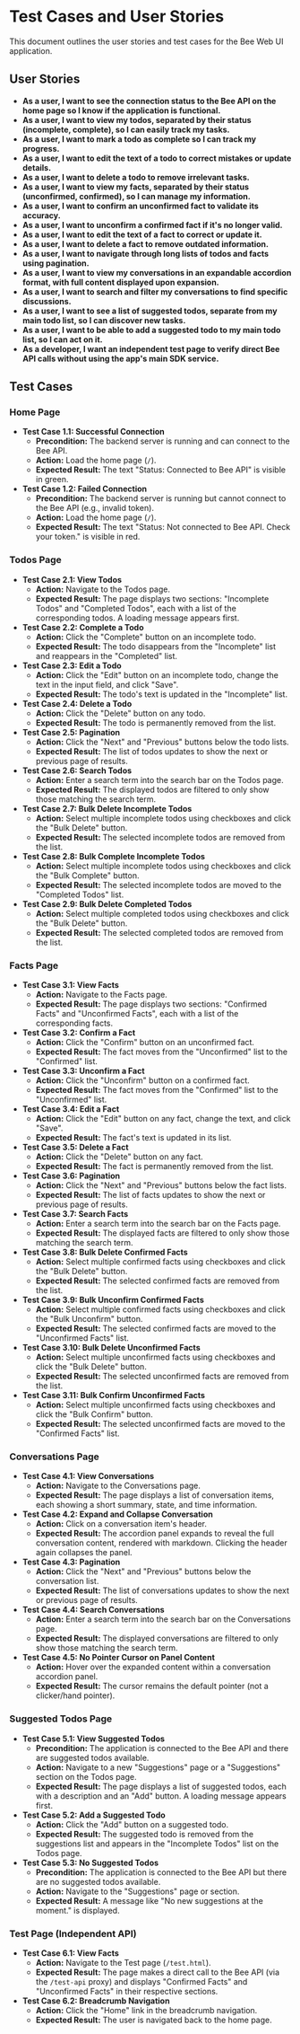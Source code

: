 # Test Cases and User Stories

This document outlines the user stories and test cases for the Bee Web UI application.

## User Stories

-   **As a user, I want to see the connection status to the Bee API on the home page so I know if the application is functional.**
-   **As a user, I want to view my todos, separated by their status (incomplete, complete), so I can easily track my tasks.**
-   **As a user, I want to mark a todo as complete so I can track my progress.**
-   **As a user, I want to edit the text of a todo to correct mistakes or update details.**
-   **As a user, I want to delete a todo to remove irrelevant tasks.**
-   **As a user, I want to view my facts, separated by their status (unconfirmed, confirmed), so I can manage my information.**
-   **As a user, I want to confirm an unconfirmed fact to validate its accuracy.**
-   **As a user, I want to unconfirm a confirmed fact if it's no longer valid.**
-   **As a user, I want to edit the text of a fact to correct or update it.**
-   **As a user, I want to delete a fact to remove outdated information.**
-   **As a user, I want to navigate through long lists of todos and facts using pagination.**
-   **As a user, I want to view my conversations in an expandable accordion format, with full content displayed upon expansion.**
-   **As a user, I want to search and filter my conversations to find specific discussions.**
-   **As a user, I want to see a list of suggested todos, separate from my main todo list, so I can discover new tasks.**
-   **As a user, I want to be able to add a suggested todo to my main todo list, so I can act on it.**
-   **As a developer, I want an independent test page to verify direct Bee API calls without using the app's main SDK service.**

## Test Cases

### Home Page

*   **Test Case 1.1: Successful Connection**
    *   **Precondition:** The backend server is running and can connect to the Bee API.
    *   **Action:** Load the home page (`/`).
    *   **Expected Result:** The text "Status: Connected to Bee API" is visible in green.
*   **Test Case 1.2: Failed Connection**
    *   **Precondition:** The backend server is running but cannot connect to the Bee API (e.g., invalid token).
    *   **Action:** Load the home page (`/`).
    *   **Expected Result:** The text "Status: Not connected to Bee API. Check your token." is visible in red.

### Todos Page

*   **Test Case 2.1: View Todos**
    *   **Action:** Navigate to the Todos page.
    *   **Expected Result:** The page displays two sections: "Incomplete Todos" and "Completed Todos", each with a list of the corresponding todos. A loading message appears first.
*   **Test Case 2.2: Complete a Todo**
    *   **Action:** Click the "Complete" button on an incomplete todo.
    *   **Expected Result:** The todo disappears from the "Incomplete" list and reappears in the "Completed" list.
*   **Test Case 2.3: Edit a Todo**
    *   **Action:** Click the "Edit" button on an incomplete todo, change the text in the input field, and click "Save".
    *   **Expected Result:** The todo's text is updated in the "Incomplete" list.
*   **Test Case 2.4: Delete a Todo**
    *   **Action:** Click the "Delete" button on any todo.
    *   **Expected Result:** The todo is permanently removed from the list.
*   **Test Case 2.5: Pagination**
    *   **Action:** Click the "Next" and "Previous" buttons below the todo lists.
    *   **Expected Result:** The list of todos updates to show the next or previous page of results.
*   **Test Case 2.6: Search Todos**
    *   **Action:** Enter a search term into the search bar on the Todos page.
    *   **Expected Result:** The displayed todos are filtered to only show those matching the search term.
*   **Test Case 2.7: Bulk Delete Incomplete Todos**
    *   **Action:** Select multiple incomplete todos using checkboxes and click the "Bulk Delete" button.
    *   **Expected Result:** The selected incomplete todos are removed from the list.
*   **Test Case 2.8: Bulk Complete Incomplete Todos**
    *   **Action:** Select multiple incomplete todos using checkboxes and click the "Bulk Complete" button.
    *   **Expected Result:** The selected incomplete todos are moved to the "Completed Todos" list.
*   **Test Case 2.9: Bulk Delete Completed Todos**
    *   **Action:** Select multiple completed todos using checkboxes and click the "Bulk Delete" button.
    *   **Expected Result:** The selected completed todos are removed from the list.

### Facts Page

*   **Test Case 3.1: View Facts**
    *   **Action:** Navigate to the Facts page.
    *   **Expected Result:** The page displays two sections: "Confirmed Facts" and "Unconfirmed Facts", each with a list of the corresponding facts.
*   **Test Case 3.2: Confirm a Fact**
    *   **Action:** Click the "Confirm" button on an unconfirmed fact.
    *   **Expected Result:** The fact moves from the "Unconfirmed" list to the "Confirmed" list.
*   **Test Case 3.3: Unconfirm a Fact**
    *   **Action:** Click the "Unconfirm" button on a confirmed fact.
    *   **Expected Result:** The fact moves from the "Confirmed" list to the "Unconfirmed" list.
*   **Test Case 3.4: Edit a Fact**
    *   **Action:** Click the "Edit" button on any fact, change the text, and click "Save".
    *   **Expected Result:** The fact's text is updated in its list.
*   **Test Case 3.5: Delete a Fact**
    *   **Action:** Click the "Delete" button on any fact.
    *   **Expected Result:** The fact is permanently removed from the list.
*   **Test Case 3.6: Pagination**
    *   **Action:** Click the "Next" and "Previous" buttons below the fact lists.
    *   **Expected Result:** The list of facts updates to show the next or previous page of results.
*   **Test Case 3.7: Search Facts**
    *   **Action:** Enter a search term into the search bar on the Facts page.
    *   **Expected Result:** The displayed facts are filtered to only show those matching the search term.
*   **Test Case 3.8: Bulk Delete Confirmed Facts**
    *   **Action:** Select multiple confirmed facts using checkboxes and click the "Bulk Delete" button.
    *   **Expected Result:** The selected confirmed facts are removed from the list.
*   **Test Case 3.9: Bulk Unconfirm Confirmed Facts**
    *   **Action:** Select multiple confirmed facts using checkboxes and click the "Bulk Unconfirm" button.
    *   **Expected Result:** The selected confirmed facts are moved to the "Unconfirmed Facts" list.
*   **Test Case 3.10: Bulk Delete Unconfirmed Facts**
    *   **Action:** Select multiple unconfirmed facts using checkboxes and click the "Bulk Delete" button.
    *   **Expected Result:** The selected unconfirmed facts are removed from the list.
*   **Test Case 3.11: Bulk Confirm Unconfirmed Facts**
    *   **Action:** Select multiple unconfirmed facts using checkboxes and click the "Bulk Confirm" button.
    *   **Expected Result:** The selected unconfirmed facts are moved to the "Confirmed Facts" list.

### Conversations Page

*   **Test Case 4.1: View Conversations**
    *   **Action:** Navigate to the Conversations page.
    *   **Expected Result:** The page displays a list of conversation items, each showing a short summary, state, and time information.
*   **Test Case 4.2: Expand and Collapse Conversation**
    *   **Action:** Click on a conversation item's header.
    *   **Expected Result:** The accordion panel expands to reveal the full conversation content, rendered with markdown. Clicking the header again collapses the panel.
*   **Test Case 4.3: Pagination**
    *   **Action:** Click the "Next" and "Previous" buttons below the conversation list.
    *   **Expected Result:** The list of conversations updates to show the next or previous page of results.
*   **Test Case 4.4: Search Conversations**
    *   **Action:** Enter a search term into the search bar on the Conversations page.
    *   **Expected Result:** The displayed conversations are filtered to only show those matching the search term.
*   **Test Case 4.5: No Pointer Cursor on Panel Content**
    *   **Action:** Hover over the expanded content within a conversation accordion panel.
    *   **Expected Result:** The cursor remains the default pointer (not a clicker/hand pointer).

### Suggested Todos Page

*   **Test Case 5.1: View Suggested Todos**
    *   **Precondition:** The application is connected to the Bee API and there are suggested todos available.
    *   **Action:** Navigate to a new "Suggestions" page or a "Suggestions" section on the Todos page.
    *   **Expected Result:** The page displays a list of suggested todos, each with a description and an "Add" button. A loading message appears first.
*   **Test Case 5.2: Add a Suggested Todo**
    *   **Action:** Click the "Add" button on a suggested todo.
    *   **Expected Result:** The suggested todo is removed from the suggestions list and appears in the "Incomplete Todos" list on the Todos page.
*   **Test Case 5.3: No Suggested Todos**
    *   **Precondition:** The application is connected to the Bee API but there are no suggested todos available.
    *   **Action:** Navigate to the "Suggestions" page or section.
    *   **Expected Result:** A message like "No new suggestions at the moment." is displayed.

### Test Page (Independent API)

*   **Test Case 6.1: View Facts**
    *   **Action:** Navigate to the Test page (`/test.html`).
    *   **Expected Result:** The page makes a direct call to the Bee API (via the `/test-api` proxy) and displays "Confirmed Facts" and "Unconfirmed Facts" in their respective sections.
*   **Test Case 6.2: Breadcrumb Navigation**
    *   **Action:** Click the "Home" link in the breadcrumb navigation.
    *   **Expected Result:** The user is navigated back to the home page.
